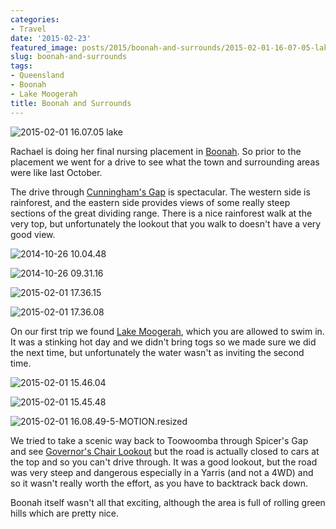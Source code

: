 ```yaml
---
categories:
- Travel
date: '2015-02-23'
featured_image: posts/2015/boonah-and-surrounds/2015-02-01-16-07-05-lake.jpg
slug: boonah-and-surrounds
tags:
- Queensland
- Boonah
- Lake Moogerah
title: Boonah and Surrounds
---
```


![2015-02-01 16.07.05 lake](2015-02-01-16-07-05-lake.jpg)

Rachael is doing her final nursing placement in [Boonah](https://www.google.com.au/maps/place/Boonah+QLD+4310/). So prior to the placement we went for a drive to see what the town and surrounding areas were like last October.

The drive through [Cunningham's Gap](http://en.wikipedia.org/wiki/Cunninghams_Gap) is spectacular. The western side is rainforest, and the eastern side provides views of some really steep sections of the great dividing range. There is a nice rainforest walk at the very top, but unfortunately the lookout that you walk to doesn't have a very good view.

![2014-10-26 10.04.48](2014-10-26-10-04-48.jpg)

![2014-10-26 09.31.16](2014-10-26-09-31-16.jpg)

![2015-02-01 17.36.15](2015-02-01-17-36-15.jpg)

![2015-02-01 17.36.08](2015-02-01-17-36-08.jpg)

On our first trip we found [Lake Moogerah](http://en.wikipedia.org/wiki/Moogerah_Peaks_National_Park), which you are allowed to swim in. It was a stinking hot day and we didn't bring togs so we made sure we did the next time, but unfortunately the water wasn't as inviting the second time.

![2015-02-01 15.46.04](2015-02-01-15-46-04.jpg)

![2015-02-01 15.45.48](2015-02-01-15-45-48.jpg)

![2015-02-01 16.08.49-5-MOTION.resized](2015-02-01-16-08-49-5-motion-resized.gif)

We tried to take a scenic way back to Toowoomba through Spicer's Gap and see [Governor's Chair Lookout](http://www.nprsr.qld.gov.au/parks/main-range/about.html#tracks_around_spicers_gap) but the road is actually closed to cars at the top and so you can't drive through. It was a good lookout, but the road was very steep and dangerous especially in a Yarris (and not a 4WD) and so it wasn't really worth the effort, as you have to backtrack back down.

Boonah itself wasn't all that exciting, although the area is full of rolling green hills which are pretty nice.